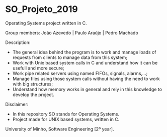 # SO_Projeto_2019

Operating Systems project written in C.

Group members: João Azevedo | Paulo Araújo | Pedro Machado

Description:

* The general idea behind the program is to work and manage loads of requests from clients to manage data from this system;
* Work with Unix based system calls in C and understand how it can be usefull and more secure;
* Work pipe related servers using named FIFOs, signals, alarms,...;
* Manage files using those system calls without having the need to work with big structures;
* Understand how memory works in general and rely in this knowledge to develop the project.

Disclaimer: 

* In this repository SO stands for Operating Systems.
* Project made for UNIX based systems, written in C.

University of Minho, Software Engineering [2º year].
